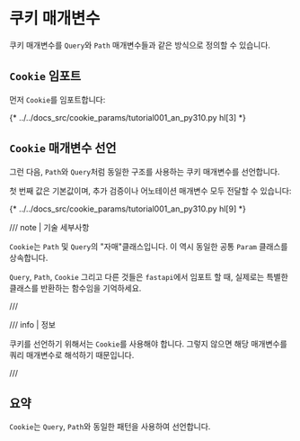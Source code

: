 # 쿠키 매개변수

쿠키 매개변수를 `Query`와 `Path` 매개변수들과 같은 방식으로 정의할 수 있습니다.

## `Cookie` 임포트

먼저 `Cookie`를 임포트합니다:

{* ../../docs_src/cookie_params/tutorial001_an_py310.py hl[3] *}

## `Cookie` 매개변수 선언

그런 다음, `Path`와 `Query`처럼 동일한 구조를 사용하는 쿠키 매개변수를 선언합니다.

첫 번째 값은 기본값이며, 추가 검증이나 어노테이션 매개변수 모두 전달할 수 있습니다:

{* ../../docs_src/cookie_params/tutorial001_an_py310.py hl[9] *}

/// note | 기술 세부사항

`Cookie`는 `Path` 및 `Query`의 "자매"클래스입니다. 이 역시 동일한 공통 `Param` 클래스를 상속합니다.

`Query`, `Path`, `Cookie` 그리고 다른 것들은 `fastapi`에서 임포트 할 때, 실제로는 특별한 클래스를 반환하는 함수임을 기억하세요.

///

/// info | 정보

쿠키를 선언하기 위해서는 `Cookie`를 사용해야 합니다. 그렇지 않으면 해당 매개변수를 쿼리 매개변수로 해석하기 때문입니다.

///

## 요약

`Cookie`는 `Query`, `Path`와 동일한 패턴을 사용하여 선언합니다.
